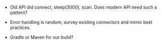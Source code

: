 
* Old API did connect, sleep(3000), scan.  Does modern API need such a
  pattern?

* Error handling is random; survey existing connectors and mimic best
  practices.

* Gradle or Maven for our build?

